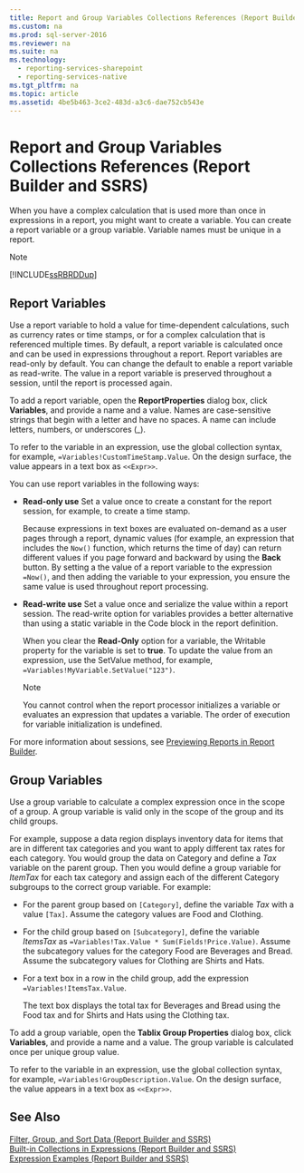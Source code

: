 ```yaml
---
title: Report and Group Variables Collections References (Report Builder and SSRS)
ms.custom: na
ms.prod: sql-server-2016
ms.reviewer: na
ms.suite: na
ms.technology: 
  - reporting-services-sharepoint
  - reporting-services-native
ms.tgt_pltfrm: na
ms.topic: article
ms.assetid: 4be5b463-3ce2-483d-a3c6-dae752cb543e
---
```

# Report and Group Variables Collections References (Report Builder and SSRS)
  When you have a complex calculation that is used more than once in expressions in a report, you might want to create a variable. You can create a report variable or a group variable. Variable names must be unique in a report.  
  
> [!NOTE]  
>  [!INCLUDE[ssRBRDDup](../../Token/Other/ssRBRDDup_md.md)]  
  
## Report Variables  
 Use a report variable to hold a value for time\-dependent calculations, such as currency rates or time stamps, or for a complex calculation that is referenced multiple times. By default, a report variable is calculated once and can be used in expressions throughout a report. Report variables are read\-only by default. You can change the default to enable a report variable as read\-write. The value in a report variable is preserved throughout a session, until the report is processed again.  
  
 To add a report variable, open the **ReportProperties** dialog box, click **Variables**, and provide a name and a value. Names are case\-sensitive strings that begin with a letter and have no spaces. A name can include letters, numbers, or underscores \(\_\).  
  
 To refer to the variable in an expression, use the global collection syntax, for example, `=Variables!CustomTimeStamp.Value`. On the design surface, the value appears in a text box as `<<Expr>>`.  
  
 You can use report variables in the following ways:  
  
-   **Read\-only use** Set a value once to create a constant for the report session, for example, to create a time stamp.  
  
     Because expressions in text boxes are evaluated on\-demand as a user pages through a report, dynamic values \(for example, an expression that includes the `Now()` function, which returns the time of day\) can return different values if you page forward and backward by using the **Back** button. By setting a the value of a report variable to the expression `=Now()`, and then adding the variable to your expression, you ensure the same value is used throughout report processing.  
  
-   **Read\-write use** Set a value once and serialize the value within a report session. The read\-write option for variables provides a better alternative than using a static variable in the Code block in the report definition.  
  
     When you clear the **Read\-Only** option for a variable, the Writable property for the variable is set to **true**. To update the value from an expression, use the SetValue method, for example, `=Variables!MyVariable.SetValue("123")`.  
  
    > [!NOTE]  
    >  You cannot control when the report processor initializes a variable or evaluates an expression that updates a variable. The order of execution for variable initialization is undefined.  
  
 For more information about sessions, see [Previewing Reports in Report Builder](../../Topics/TopicNameNotContainA/Previewing-Reports-in-Report-Builder.md).  
  
## Group Variables  
 Use a group variable to calculate a complex expression once in the scope of a group. A group variable is valid only in the scope of the group and its child groups.  
  
 For example, suppose a data region displays inventory data for items that are in different tax categories and you want to apply different tax rates for each category. You would group the data on Category and define a *Tax* variable on the parent group. Then you would define a group variable for *ItemTax* for each tax category and assign each of the different Category subgroups to the correct group variable. For example:  
  
-   For the parent group based on `[Category]`, define the variable *Tax* with a value `[Tax]`. Assume the category values are Food and Clothing.  
  
-   For the child group based on `[Subcategory]`, define the variable *ItemsTax* as `=Variables!Tax.Value * Sum(Fields!Price.Value)`. Assume the subcategory values for the category Food are Beverages and Bread. Assume the subcategory values for Clothing are Shirts and Hats.  
  
-   For a text box in a row in the child group, add the expression `=Variables!ItemsTax.Value`.  
  
     The text box displays the total tax for Beverages and Bread using the Food tax and for Shirts and Hats using the Clothing tax.  
  
 To add a group variable, open the **Tablix Group Properties** dialog box, click **Variables**, and provide a name and a value. The group variable is calculated once per unique group value.  
  
 To refer to the variable in an expression, use the global collection syntax, for example, `=Variables!GroupDescription.Value`. On the design surface, the value appears in a text box as `<<Expr>>`.  
  
## See Also  
 [Filter, Group, and Sort Data &#40;Report Builder and SSRS&#41;](../../Topics/TopicNameNotContainA/Filter,-Group,-and-Sort-Data--Report-Builder-and-SSRS-.md)   
 [Built-in Collections in Expressions &#40;Report Builder and SSRS&#41;](../../Topics/TopicNameNotContainA/Built-in-Collections-in-Expressions--Report-Builder-and-SSRS-.md)   
 [Expression Examples &#40;Report Builder and SSRS&#41;](../../Topics/TopicNameNotContainA/Expression-Examples--Report-Builder-and-SSRS-.md)  
  
  